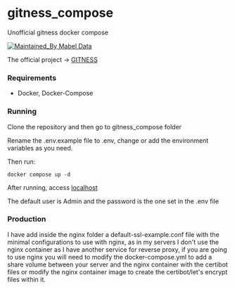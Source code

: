 # gitness_compose
Unofficial gitness docker compose

[![Maintained_By Mabel Data](https://img.shields.io/badge/Maintained_By-MabelData-purple)](https://github.com/mabeldata/mojo_docker/blob/main/LICENSE)

The official project -> [GITNESS](https://github.com/harness/gitness)

### Requirements
- Docker, Docker-Compose

### Running
Clone the repository and then go to gitness_compose folder 

Rename the .env.example file to .env, change or add the environment variables as you need.

Then run:
```
docker compose up -d
```
After running, access [localhost](http://localhost)

The default user is Admin and the password is the one set in the .env file

### Production
I have add inside the nginx folder a default-ssl-example.conf file with the minimal configurations
to use with nginx, as in my servers I don't use the nginx container as I have another service for reverse proxy,
if you are going to use nginx you will need to modify the docker-compose.yml to add a share volume
between your server and the nginx container with the certibot files or modify the nginx container image
to create the certibot/let's encrypt files within it.
